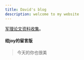 ```yaml
---
title: David's blog
description: welcome to my website
---
```

[军理论文资料收集](_posts/军理论文资料收集.md)。

#### 给joy的留言版
> 今天的你也很美